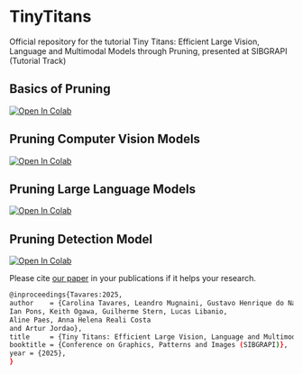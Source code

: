 # TinyTitans
Official repository for the tutorial Tiny Titans: Efficient Large Vision, Language and Multimodal Models through Pruning, presented at SIBGRAPI (Tutorial Track)

## Basics of Pruning
[![Open In Colab](https://colab.research.google.com/assets/colab-badge.svg)](https://colab.research.google.com/drive/1BQoOoLHjtVpTZV07ID9P3_oP2pxcQry-?usp=drive_link)

## Pruning Computer Vision Models
[![Open In Colab](https://colab.research.google.com/assets/colab-badge.svg)](https://colab.research.google.com/drive/1kSKh0ES6R556maCN9douY9oOgGeZKRET?usp=drive_link)

## Pruning Large Language Models
[![Open In Colab](https://colab.research.google.com/assets/colab-badge.svg)](https://colab.research.google.com/drive/1RZNORX942Oar530_isSsEdrk2ofwT-E1?usp=drive_link)

## Pruning Detection Model
[![Open In Colab](https://colab.research.google.com/assets/colab-badge.svg)](https://colab.research.google.com/drive/1aWzZG--K2kEc3rG_O67w_HW4VeD56c1l?usp=sharing)

Please cite [our paper](https://github.com/arturjordao/TinyTitans/blob/main/slides-and-paper/Paper.pdf) in your publications if it helps your research.
```bash
@inproceedings{Tavares:2025,
author    = {Carolina Tavares, Leandro Mugnaini, Gustavo Henrique do Nascimento,
Ian Pons, Keith Ogawa, Guilherme Stern, Lucas Libanio,
Aline Paes, Anna Helena Reali Costa
and Artur Jordao},
title     = {Tiny Titans: Efficient Large Vision, Language and Multimodal Models through Pruning},
booktitle = {Conference on Graphics, Patterns and Images (SIBGRAPI)},
year = {2025},
}
```
